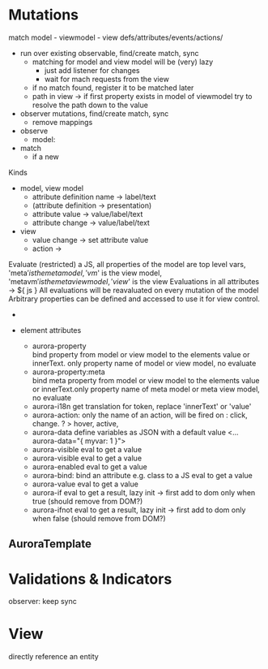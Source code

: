 Mutations
=========

match model - viewmodel - view  defs/attributes/events/actions/

- run over existing observable, find/create match, sync
    - matching for model and view model will be (very) lazy
        - just add listener for changes
        - wait for mach requests from the view 
    - if no match found, register it to be matched later
    - path in view -> if first property exists in model of viewmodel try to resolve the path down to the value
- observer mutations, find/create match, sync
    - remove mappings
- observe 
    - model: 
- match
    - if a new 

Kinds
- model, view model
    - attribute definition name -> label/text
    - (attribute definition  -> presentation)
    - attribute value -> value/label/text
    - attribute change -> value/label/text
- view
    - value change -> set attribute value
    - action -> 


Evaluate (restricted) a JS, all properties of the model are top level vars, 'meta$' is the meta model, 'vm$' is the view model, 'metavm$' is the meta view model, 'view$' is the view
Evaluations in all attributes -> ${ js }
All evaluations will be reavaluated on every mutation of the model 
Arbitrary properties can be defined and accessed to use it for view control.  

- 

- element attributes
    - aurora-property      
        bind property from model or view model to the elements value or innerText. only property name of model or view model, no evaluate
    - aurora-property:meta      
        bind meta property from model or view model to the elements value or innerText.only property name of meta model or meta view model, no evaluate
    - aurora-i18n
        get translation for token, replace 'innerText' or 'value'
    - aurora-action:<when>
        only the name of an action, will be fired on <when>: click, change. ? > hover, active,  
    - aurora-data 
        define variables as JSON with a default value
        <... aurora-data="{ myvar: 1 }">
    - aurora-visible
        eval to get a value
    - aurora-visible
        eval to get a value
    - aurora-enabled
        eval to get a value
    - aurora-bind:<element-attribute>
        bind an attribute e.g. class to a JS 
        eval to get a value
    - aurora-value
        eval to get a value
    - aurora-if
        eval to get a result, lazy init -> first add to dom only when true  (should remove from DOM?)
    - aurora-ifnot 
        eval to get a result, lazy init -> first add to dom only when false (should remove from DOM?)

## AuroraTemplate   
    
Validations & Indicators
========================

observer: keep sync

View
====

directly reference an entity
